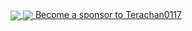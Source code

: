 <a href="https://github-readme-stats.vercel.app/api/?username=Terachan0117&count_private=true&show_icons=true">
  <img align="center" src="https://github-readme-stats.vercel.app/api/?username=Terachan0117&count_private=true&show_icons=true" />
</a>
<a href="https://github-readme-stats.vercel.app/api/top-langs/?username=Terachan0117&layout=compact&langs_count=8">
  <img align="center" src="https://github-readme-stats.vercel.app/api/top-langs/?username=Terachan0117&layout=compact&langs_count=8" />
</a>
<a href="https://github.com/sponsors/Terachan0117">Become a sponsor to Terachan0117</a>
